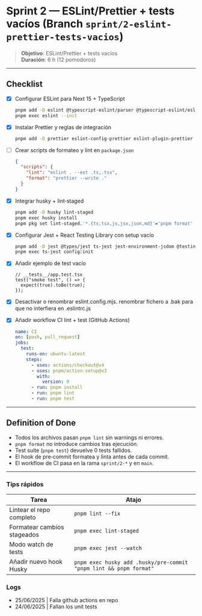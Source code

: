 # Sprint 2 — ESLint/Prettier + tests vacíos (Branch `sprint/2-eslint-prettier-tests-vacios`)

> **Objetivo**: ESLint/Prettier + tests vacíos  
> **Duración**: 6 h (12 pomodoros)

---

## Checklist

- [x] Configurar ESLint para Next 15 + TypeScript
  ```bash
  pnpm add -D eslint @typescript-eslint/parser @typescript-eslint/eslint-plugin eslint-config-next
  pnpm exec eslint --init
  ```
- [x] Instalar Prettier y reglas de integración
  ```bash
  pnpm add -D prettier eslint-config-prettier eslint-plugin-prettier
  ```
- [ ] Crear scripts de formateo y lint en `package.json`
  ```json
  {
    "scripts": {
      "lint": "eslint . --ext .ts,.tsx",
      "format": "prettier --write ."
    }
  }
  ```
- [x] Integrar husky + lint‑staged
  ```bash
  pnpm add -D husky lint-staged
  pnpm exec husky install
  pnpm pkg set lint-staged.'*.{ts,tsx,js,jsx,json,md}'='pnpm format'
  ```
- [x] Configurar Jest + React Testing Library con setup vacío
  ```bash
  pnpm add -D jest @types/jest ts-jest jest-environment-jsdom @testing-library/react
  pnpm exec ts-jest config:init
  ```
- [x] Añadir ejemplo de test vacío

  ```tsx
  // __tests__/app.test.tsx
  test("smoke test", () => {
    expect(true).toBe(true);
  });
  ```

- [x] Desactivar o renombrar eslint.config.mjs.
      renombrar fichero a .bak para que no interfiera en .eslintrc.js
- [x] Añadir workflow CI lint + test (GitHub Actions)
  ```yaml
  name: CI
  on: [push, pull_request]
  jobs:
    test:
      runs-on: ubuntu-latest
      steps:
        - uses: actions/checkout@v4
        - uses: pnpm/action-setup@v3
          with:
            version: 9
        - run: pnpm install
        - run: pnpm lint
        - run: pnpm test
  ```

---

## Definition of Done

- Todos los archivos pasan `pnpm lint` sin warnings ni errores.
- `pnpm format` no introduce cambios tras ejecución.
- Test suite (`pnpm test`) devuelve 0 tests fallidos.
- El hook de pre‑commit formatea y linta antes de cada commit.
- El workflow de CI pasa en la rama `sprint/2-*` y en `main`.

---

### Tips rápidos

| Tarea                       | Atajo                                                              |
| --------------------------- | ------------------------------------------------------------------ |
| Lintear el repo completo    | `pnpm lint --fix`                                                  |
| Formatear cambios stageados | `pnpm exec lint-staged`                                            |
| Modo watch de tests         | `pnpm exec jest --watch`                                           |
| Añadir nuevo hook Husky     | `pnpm exec husky add .husky/pre-commit "pnpm lint && pnpm format"` |

### Logs

- 25/06/2025 | Falla github actions en repo
- 24/06/2025 | Fallan los unit tests
